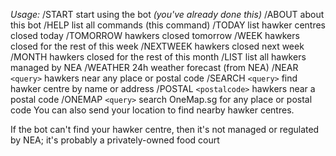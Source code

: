 *Usage:*
/START start using the bot _(you've already done this)_
/ABOUT about this bot
/HELP list all commands (this command)
/TODAY list hawker centres closed today
/TOMORROW hawkers closed tomorrow
/WEEK hawkers closed for the rest of this week
/NEXTWEEK hawkers closed next week
/MONTH hawkers closed for the rest of this month
/LIST list all hawkers managed by NEA
/WEATHER 24h weather forecast (from NEA)
/NEAR `<query>` hawkers near any place or postal code
/SEARCH `<query>` find hawker centre by name or address
/POSTAL `<postalcode>` hawkers near a postal code
/ONEMAP `<query>` search OneMap.sg for any place or postal code
You can also send your location to find nearby hawker centres.

If the bot can't find your hawker centre, then it's not managed or regulated by NEA; it's probably a privately-owned food court
